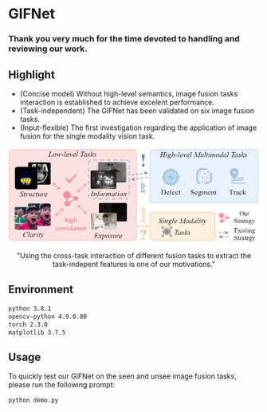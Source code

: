 # GIFNet

### Thank you very much for the time devoted to handling and reviewing our work.

## Highlight
- (Concise model) Without high-level semantics, image fusion tasks interaction is established to achieve excelent performance.
- (Task-independent) The GIFNet has been validated on six image fusion tasks.
- (Input-flexible) The first investigation regarding the application of image fusion for the single modality vision task.

<div align="center">
  <img src="images/motivation.png" width="700px" />
  <p>"Using the cross-task interaction of different fusion tasks to extract the task-indepent features is one of our motivations."</p>
</div>

## Environment
```
python 3.8.1
opencv-python 4.9.0.80
torch 2.3.0
matplotlib 3.7.5
```

## Usage
To quickly test our GIFNet on the seen and unsee image fusion tasks, please run the following prompt:

```
python demo.py
```
